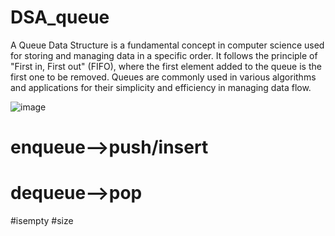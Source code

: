 # DSA_queue

A Queue Data Structure is a fundamental concept in computer science used for storing and managing data in a specific order. It follows the principle of "First in, First out" (FIFO), where the first element added to the queue is the first one to be removed. Queues are commonly used in various algorithms and applications for their simplicity and efficiency in managing data flow.

![image](https://github.com/user-attachments/assets/32670a1a-2f95-462e-a2ff-43139635cc6d)

# enqueue-->push/insert
# dequeue-->pop
#isempty
#size

